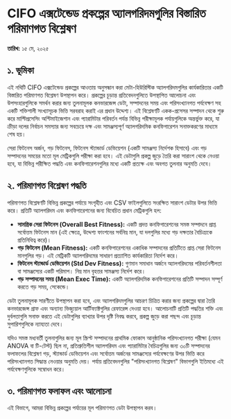 # CIFO এক্সটেন্ডেড প্রকল্পের অ্যালগরিদমগুলির বিস্তারিত পরিমাণগত বিশ্লেষণ

**তারিখ:** ১৫ মে, ২০২৫

## ১. ভূমিকা

এই নথিটি CIFO এক্সটেন্ডেড প্রকল্পের আওতায় অনুসন্ধান করা মেটা-হিউরিস্টিক অ্যালগরিদমগুলির কার্যকারিতার একটি বিস্তারিত পরিমাণগত বিশ্লেষণ উপস্থাপন করে। প্রকল্পের চূড়ান্ত প্রতিবেদনগুলিতে উপস্থাপিত আলোচনা এবং উপসংহারগুলিকে সমর্থন করার জন্য তুলনামূলক কনভারজেন্স ডেটা, সম্পাদনের সময় এবং পরিসংখ্যানগত পর্যবেক্ষণ সহ একটি শক্তিশালী সংখ্যাসূচক ভিত্তি সরবরাহ করাই এর প্রধান উদ্দেশ্য। এই বিশ্লেষণটি একক-প্রসেসর সম্পাদন থেকে শুরু করে মাল্টিপ্রসেসিং অপ্টিমাইজেশান এবং প্যারামিটার পরিবর্তন পর্যন্ত বিভিন্ন পরীক্ষামূলক পর্যায়গুলিকে অন্তর্ভুক্ত করে, যা ক্রীড়া দলের নির্বাচন সমস্যার জন্য সবচেয়ে দক্ষ এবং সামঞ্জস্যপূর্ণ অ্যালগরিদমিক কনফিগারেশন সনাক্তকরণের মাধ্যমে শেষ হয়।

সেরা ফিটনেস অর্জন, গড় ফিটনেস, ফিটনেস স্ট্যান্ডার্ড ডেভিয়েশন (একটি সামঞ্জস্য নির্দেশক হিসাবে) এবং গড় সম্পাদনের সময়ের মতো মূল মেট্রিকগুলি পরীক্ষা করা হবে। এই ডেটাগুলি প্রকল্প জুড়ে তৈরি করা সারাংশ থেকে নেওয়া হবে, যা বিভিন্ন পরীক্ষিত পদ্ধতি এবং কনফিগারেশনগুলির মধ্যে একটি প্রত্যক্ষ এবং অবগত তুলনার অনুমতি দেবে।

## ২. পরিমাণগত বিশ্লেষণ পদ্ধতি

পরিমাণগত বিশ্লেষণটি বিভিন্ন প্রকল্পের পর্যায়ে সংগৃহীত এবং CSV ফাইলগুলিতে সংরক্ষিত সারাংশ ডেটার উপর ভিত্তি করে। প্রতিটি অ্যালগরিদম এবং কনফিগারেশনের জন্য বিবেচিত প্রধান মেট্রিকগুলি হল:

*   **সামগ্রিক সেরা ফিটনেস (Overall Best Fitness):** একটি প্রদত্ত কনফিগারেশনের সমস্ত সম্পাদনে প্রাপ্ত সর্বোত্তম ফিটনেস মান (এই ক্ষেত্রে, উদ্দেশ্য ফাংশনের সর্বনিম্ন মান, যা দলগুলির মধ্যে গড় দক্ষতার বৈচিত্র্যকে প্রতিনিধিত্ব করে)।
*   **গড় ফিটনেস (Mean Fitness):** একটি কনফিগারেশনের একাধিক সম্পাদনের প্রতিটিতে প্রাপ্ত সেরা ফিটনেস মানগুলির গড়। এই মেট্রিকটি অ্যালগরিদমের সাধারণ প্রত্যাশিত কার্যকারিতা নির্দেশ করে।
*   **ফিটনেস স্ট্যান্ডার্ড ডেভিয়েশন (Std Dev Fitness):** গুণমান সমাধান অর্জনে অ্যালগরিদমের পরিবর্তনশীলতা বা সামঞ্জস্যের একটি পরিমাপ। নিম্ন মান বৃহত্তর সামঞ্জস্য নির্দেশ করে।
*   **গড় সম্পাদনের সময় (Mean Exec Time):** একটি অ্যালগরিদমিক কনফিগারেশনের প্রতিটি সম্পাদন সম্পূর্ণ করতে গড় সময়, সেকেন্ডে।

ডেটা তুলনামূলক সারণীতে উপস্থাপন করা হবে, এবং অ্যালগরিদমগুলির আচরণ চিত্রিত করার জন্য প্রকল্পের দ্বারা তৈরি কনভারজেন্স গ্রাফ এবং অন্যান্য ভিজ্যুয়াল আর্টিফ্যাক্টগুলির রেফারেন্স দেওয়া হবে। আলোচনাটি প্রতিটি পদ্ধতির শক্তি এবং দুর্বলতাগুলি সনাক্ত করতে এই ডেটাগুলির ব্যাখ্যার উপর দৃষ্টি নিবদ্ধ করবে, প্রকল্প জুড়ে করা পছন্দ এবং চূড়ান্ত সুপারিশগুলিকে ন্যায্যতা দেবে।

যদিও সমস্ত মধ্যবর্তী তুলনাগুলির জন্য মূল স্ক্রিপ্ট সম্পাদনের প্রাথমিক ফোকাস আনুষ্ঠানিক পরিসংখ্যানগত পরীক্ষা (যেমন ANOVA বা টি-টেস্ট) ছিল না, প্রতিশ্রুতিশীল অ্যালগরিদম এবং প্যারামিটার বৈচিত্রগুলির জন্য ৩০টি সম্পাদনের ফলাফলের বিশ্লেষণ গড়, স্ট্যান্ডার্ড ডেভিয়েশন এবং সর্বোত্তম অর্জনের সামঞ্জস্যের পর্যবেক্ষণের উপর ভিত্তি করে পরিসংখ্যানগত সিদ্ধান্ত নেওয়ার অনুমতি দেয়। পর্যায় প্রতিবেদনগুলির "পরিসংখ্যানগত বিশ্লেষণ" বিভাগগুলি ইতিমধ্যে এই পর্যবেক্ষণগুলিকে সম্বোধন করে।

## ৩. পরিমাণগত ফলাফল এবং আলোচনা

এই বিভাগে, আমরা বিভিন্ন প্রকল্পের পর্যায়ের মূল পরিমাণগত ডেটা উপস্থাপন করব।
